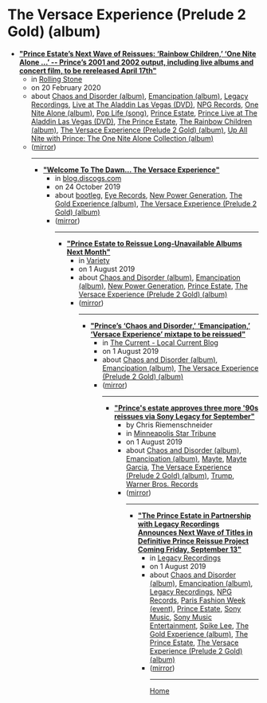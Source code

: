# The Versace Experience (Prelude 2 Gold) (album)

 - [**"Prince Estate’s Next Wave of Reissues: ‘Rainbow Children,’ ‘One Nite Alone …’ -- Prince’s 2001 and 2002 output, including live albums and concert film, to be rereleased April 17th"**](https://www.rollingstone.com/music/music-news/prince-rainbow-children-one-nite-alone-reissues-955535/)<ul><li>in [Rolling Stone](https://www.rollingstone.com/)</li><li>on 20 February 2020</li><li>about [Chaos and Disorder (album)](../../../topics/album/chaos-and-disorder/index.md), [Emancipation (album)](../../../topics/album/emancipation/index.md), [Legacy Recordings](../../../topics/legacy-recordings/index.md), [Live at The Aladdin Las Vegas (DVD)](../../../topics/dvd/live-at-the-aladdin-las-vegas/index.md), [NPG Records](../../../topics/npg-records/index.md), [One Nite Alone (album)](../../../topics/album/one-nite-alone/index.md), [Pop Life (song)](../../../topics/song/pop-life/index.md), [Prince Estate](../../../topics/prince-estate/index.md), [Prince Live at The Aladdin Las Vegas (DVD)](../../../topics/dvd/prince-live-at-the-aladdin-las-vegas/index.md), [The Prince Estate](../../../topics/the-prince-estate/index.md), [The Rainbow Children (album)](../../../topics/album/the-rainbow-children/index.md), [The Versace Experience (Prelude 2 Gold) (album)](../../../topics/album/the-versace-experience-prelude-2-gold/index.md), [Up All Nite with Prince: The One Nite Alone Collection (album)](../../../topics/album/up-all-nite-with-prince-the-one-nite-alone-collection/index.md)</li><li>([mirror](https://web.archive.org/web/*/https://www.rollingstone.com/music/music-news/prince-rainbow-children-one-nite-alone-reissues-955535/))</li><ul>

----

 - [**"Welcome To The Dawn… The Versace Experience"**](https://blog.discogs.com/en/welcome-to-the-dawn-the-versace-experience/)<ul><li>in [blog.discogs.com](https://blog.discogs.com/)</li><li>on 24 October 2019</li><li>about [bootleg](../../../topics/bootleg/index.md), [Eye Records](../../../topics/eye-records/index.md), [New Power Generation](../../../topics/new-power-generation/index.md), [The Gold Experience (album)](../../../topics/album/the-gold-experience/index.md), [The Versace Experience (Prelude 2 Gold) (album)](../../../topics/album/the-versace-experience-prelude-2-gold/index.md)</li><li>([mirror](https://web.archive.org/web/*/https://blog.discogs.com/en/welcome-to-the-dawn-the-versace-experience/))</li><ul>

----

 - [**"Prince Estate to Reissue Long-Unavailable Albums Next Month"**](https://variety.com/2019/music/news/prince-estate-to-reissue-long-unavailable-albums-next-month-1203288542/)<ul><li>in [Variety](https://variety.com/)</li><li>on 1 August 2019</li><li>about [Chaos and Disorder (album)](../../../topics/album/chaos-and-disorder/index.md), [Emancipation (album)](../../../topics/album/emancipation/index.md), [New Power Generation](../../../topics/new-power-generation/index.md), [Prince Estate](../../../topics/prince-estate/index.md), [The Versace Experience (Prelude 2 Gold) (album)](../../../topics/album/the-versace-experience-prelude-2-gold/index.md)</li><li>([mirror](https://web.archive.org/web/*/https://variety.com/2019/music/news/prince-estate-to-reissue-long-unavailable-albums-next-month-1203288542/))</li><ul>

----

 - [**"Prince’s ‘Chaos and Disorder,’ ‘Emancipation,’ ‘Versace Experience’ mixtape to be reissued"**](https://blog.thecurrent.org/2019/08/princes-chaos-and-disorder-emancipation-versace-experience-mixtape-to-be-reissued/)<ul><li>in [The Current - Local Current Blog](https://blog.thecurrent.org/)</li><li>on 1 August 2019</li><li>about [Chaos and Disorder (album)](../../../topics/album/chaos-and-disorder/index.md), [Emancipation (album)](../../../topics/album/emancipation/index.md), [The Versace Experience (Prelude 2 Gold) (album)](../../../topics/album/the-versace-experience-prelude-2-gold/index.md)</li><li>([mirror](https://web.archive.org/web/*/https://blog.thecurrent.org/2019/08/princes-chaos-and-disorder-emancipation-versace-experience-mixtape-to-be-reissued/))</li><ul>

----

 - [**"Prince's estate approves three more '90s reissues via Sony Legacy for September"**](https://www.startribune.com/prince-s-estate-approves-three-more-90s-reissues-via-sony-legacy-for-september/513494212/)<ul><li>by Chris Riemenschneider</li><li>in [Minneapolis Star Tribune](https://www.startribune.com/)</li><li>on 1 August 2019</li><li>about [Chaos and Disorder (album)](../../../topics/album/chaos-and-disorder/index.md), [Emancipation (album)](../../../topics/album/emancipation/index.md), [Mayte](../../../topics/mayte/index.md), [Mayte Garcia](../../../topics/mayte-garcia/index.md), [The Versace Experience (Prelude 2 Gold) (album)](../../../topics/album/the-versace-experience-prelude-2-gold/index.md), [Trump](../../../topics/trump/index.md), [Warner Bros. Records](../../../topics/warner-bros-records/index.md)</li><li>([mirror](https://web.archive.org/web/*/https://www.startribune.com/prince-s-estate-approves-three-more-90s-reissues-via-sony-legacy-for-september/513494212/))</li><ul>

----

 - [**"The Prince Estate in Partnership with Legacy Recordings Announces Next Wave of Titles in Definitive Prince Reissue Project Coming Friday, September 13"**](https://www.legacyrecordings.com/2019/08/01/the-prince-estate-in-partnership-with-legacy-recordings-announces-next-wave-of-titles-in-definitive-prince-reissue-project-coming-friday-september-13/)<ul><li>in [Legacy Recordings](https://www.legacyrecordings.com/)</li><li>on 1 August 2019</li><li>about [Chaos and Disorder (album)](../../../topics/album/chaos-and-disorder/index.md), [Emancipation (album)](../../../topics/album/emancipation/index.md), [Legacy Recordings](../../../topics/legacy-recordings/index.md), [NPG Records](../../../topics/npg-records/index.md), [Paris Fashion Week (event)](../../../topics/event/paris-fashion-week/index.md), [Prince Estate](../../../topics/prince-estate/index.md), [Sony Music](../../../topics/sony-music/index.md), [Sony Music Entertainment](../../../topics/sony-music-entertainment/index.md), [Spike Lee](../../../topics/spike-lee/index.md), [The Gold Experience (album)](../../../topics/album/the-gold-experience/index.md), [The Prince Estate](../../../topics/the-prince-estate/index.md), [The Versace Experience (Prelude 2 Gold) (album)](../../../topics/album/the-versace-experience-prelude-2-gold/index.md)</li><li>([mirror](https://web.archive.org/web/*/https://www.legacyrecordings.com/2019/08/01/the-prince-estate-in-partnership-with-legacy-recordings-announces-next-wave-of-titles-in-definitive-prince-reissue-project-coming-friday-september-13/))</li><ul>

----

[Home](../index.md)
